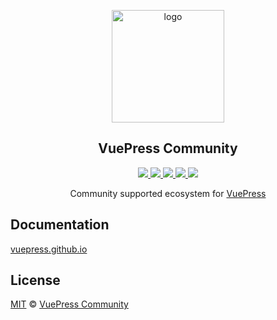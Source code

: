 <p align="center">
  <a href="https://vuepress.github.io/" target="_blank">
    <img width="180" src="https://raw.githubusercontent.com/vuepress/vuepress-community/master/packages/docs/src/.vuepress/public/logo/600x600.png" alt="logo">
  </a>
</p>

<h2 align="center">
  VuePress Community
</h2>

<p align="center">
  <a href="https://circleci.com/gh/vuepress/workflows/vuepress-community" target="_blank">
    <img src="https://badgen.net/circleci/github/vuepress/vuepress-community/master?icon=circleci">
  </a>

  <a href="https://travis-ci.com/vuepress/vuepress-community" target="_blank">
    <img src="https://badgen.net/travis/vuepress/vuepress-community?label=docs&icon=travis">
  </a>

  <a href="https://lgtm.com/projects/g/vuepress/vuepress-community" target="_blank">
    <img src="https://badgen.net/lgtm/grade/g/vuepress/vuepress-community?icon=lgtm">
  </a>

  <a href="https://github.com/vuepress/vuepress-community/commits" target="_blank">
    <img src="https://badgen.net/github/last-commit/vuepress/vuepress-community?icon=github">
  </a>
  
  <a href="https://github.com/vuepress/vuepress-community/blob/master/LICENSE" target="_blank">
    <img src="https://badgen.net/github/license/vuepress/vuepress-community">
  </a>
</p>

<p align="center">
  Community supported ecosystem for <a href="https://github.com/vuejs/vuepress" target="_blank">VuePress</a>
</p>

## Documentation

[vuepress.github.io](https://vuepress.github.io)

## License

[MIT](https://github.com/vuepress/vuepress-community/blob/master/LICENSE) &copy; [VuePress Community](https://github.com/vuepress)
